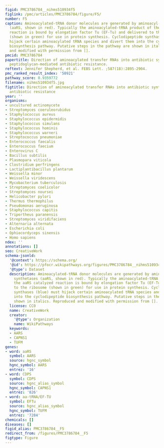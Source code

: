 ```yaml
---
figid: PMC3786784__nihms510934f5
figlink: /pmc/articles/PMC3786784/figure/F5/
number: F5
caption: Aminoacylated-tRNA donor molecules are generated by aminoacyl-tRNA synthetases
  (aaRS, shown in red). Typically the aminoacylated-tRNA product of the aaRS catalyzed
  reaction is bound by elongation factor Tu (EF-Tu) and delivered to the ribosome
  (shown in green) for use in protein synthesis. Cyclodipeptide synthases (blue) must
  hijack certain aminoacylated tRNA species and divert them into the cyclodipeptide
  biosynthesis pathway. Putative steps in the pathway are shown in italics. Reproduced
  and modified with permission from [].
pmcid: PMC3786784
papertitle: Direction of aminoacylated transfer RNAs into antibiotic synthesis and
  peptidoglycan-mediated antibiotic resistance.
reftext: Jennifer Shepherd, et al. FEBS Lett. ;587(18):2895-2904.
pmc_ranked_result_index: '50921'
pathway_score: 0.9359772
filename: nihms510934f5.jpg
figtitle: Direction of aminoacylated transfer RNAs into antibiotic synthesis and peptidoglycan-mediated
  antibiotic resistance
year: ''
organisms:
- uncultured actinomycete
- Streptomyces coeruleorubidus
- Staphylococcus aureus
- Staphylococcus epidermidis
- Staphylococcus simulans
- Staphylococcus hominis
- Staphylococcus warneri
- Streptococcus pneumoniae
- Enterococcus faecalis
- Enterococcus faecium
- Enterovirus C
- Bacillus subtilis
- Plasmopara viticola
- Clostridium perfringens
- Lactiplantibacillus plantarum
- Weissella minor
- Weissella viridescens
- Mycobacterium tuberculosis
- Streptomyces coelicolor
- Streptomyces noursei
- Helicobacter pylori
- Thermus thermophilus
- Pseudomonas aeruginosa
- Staphylococcus capitis
- Triportheus paranensis
- Streptomyces viridifaciens
- Alternaria alternata
- Escherichia coli
- Ophiocordyceps sinensis
- Homo sapiens
ndex: ''
annotations: []
seo: CreativeWork
schema-jsonld:
  '@context': https://schema.org/
  '@id': https://pfocr.wikipathways.org/figures/PMC3786784__nihms510934f5.html
  '@type': Dataset
  description: Aminoacylated-tRNA donor molecules are generated by aminoacyl-tRNA
    synthetases (aaRS, shown in red). Typically the aminoacylated-tRNA product of
    the aaRS catalyzed reaction is bound by elongation factor Tu (EF-Tu) and delivered
    to the ribosome (shown in green) for use in protein synthesis. Cyclodipeptide
    synthases (blue) must hijack certain aminoacylated tRNA species and divert them
    into the cyclodipeptide biosynthesis pathway. Putative steps in the pathway are
    shown in italics. Reproduced and modified with permission from [].
  license: CC0
  name: CreativeWork
  creator:
    '@type': Organization
    name: WikiPathways
  keywords:
  - AARS
  - CAPNS1
  - TUFM
genes:
- word: aaRS
  symbol: AARS
  source: hgnc_symbol
  hgnc_symbol: AARS
  entrez: '16'
- word: CDPS
  symbol: CDPS
  source: hgnc_alias_symbol
  hgnc_symbol: CAPNS1
  entrez: '826'
- word: aa-tRNA/EF-TU
  symbol: EFTu
  source: hgnc_alias_symbol
  hgnc_symbol: TUFM
  entrez: '7284'
chemicals: []
diseases: []
figid_alias: PMC3786784__F5
redirect_from: /figures/PMC3786784__F5
figtype: Figure
---
```

